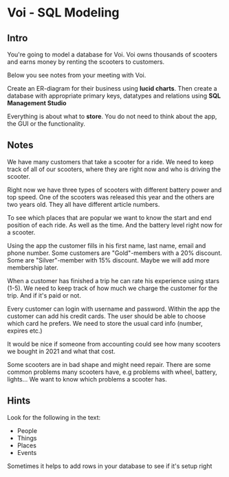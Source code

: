 # Voi - SQL Modeling

## Intro

You're going to model a database for Voi. Voi owns thousands of scooters and earns money by renting the scooters to customers.

Below you see notes from your meeting with Voi. 

Create an ER-diagram for their business using **lucid charts**. Then create a database with appropriate primary keys, datatypes and relations using **SQL Management Studio**

Everything is about what to **store**. You do not need to think about the app, the GUI or the functionality. 

## Notes 

We have many customers that take a scooter for a ride. We need to keep track of all of our scooters, where they are right now and who is driving the scooter. 

Right now we have three types of scooters with different battery power and top speed. One of the scooters was released this year and the others are two years old. They all have different article numbers.

To see which places that are popular we want to know the start and end position of each ride. As well as the time. And the battery level right now for a scooter.

Using the app the customer fills in his first name, last name, email and phone number. Some customers are "Gold"-members with a 20% discount. Some are "Silver"-member with 15% discount. Maybe we will add more membership later.

When a customer has finished a trip he can rate his experience using stars (1-5). We need to keep track of how much we charge the customer for the trip. And if it's paid or not.

Every customer can login with username and password. Within the app the customer can add his credit cards. The user should be able to choose which card he prefers. We need to store the usual card info (number, expires etc.)

It would be nice if someone from accounting could see how many scooters we bought in 2021 and what that cost.

Some scooters are in bad shape and might need repair. There are some common problems many scooters have, e.g problems with wheel, battery, lights...  We want to know which problems a scooter has.

## Hints

Look for the following in the text:
- People
- Things
- Places
- Events

Sometimes it helps to add rows in your database to see if it's setup right
